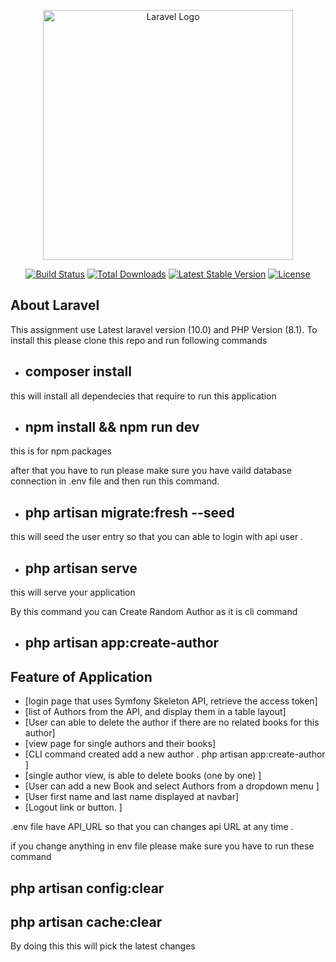 <p align="center"><a href="https://laravel.com" target="_blank"><img src="https://raw.githubusercontent.com/laravel/art/master/logo-lockup/5%20SVG/2%20CMYK/1%20Full%20Color/laravel-logolockup-cmyk-red.svg" width="400" alt="Laravel Logo"></a></p>

<p align="center">
<a href="https://github.com/laravel/framework/actions"><img src="https://github.com/laravel/framework/workflows/tests/badge.svg" alt="Build Status"></a>
<a href="https://packagist.org/packages/laravel/framework"><img src="https://img.shields.io/packagist/dt/laravel/framework" alt="Total Downloads"></a>
<a href="https://packagist.org/packages/laravel/framework"><img src="https://img.shields.io/packagist/v/laravel/framework" alt="Latest Stable Version"></a>
<a href="https://packagist.org/packages/laravel/framework"><img src="https://img.shields.io/packagist/l/laravel/framework" alt="License"></a>
</p>

## About Laravel

 This assignment use Latest laravel version (10.0) and PHP Version (8.1). 
 To install this please clone this repo and run following commands 
 - ## composer install
 this will install all dependecies that require to run this application 
 - ## npm install && npm run dev 
 this is for npm packages 

 after that you have to run 
 please make sure you have vaild database connection in .env file and then run this command. 
- ## php artisan migrate:fresh --seed 
this will seed the user entry so that you can able to login with api user . 

 - ## php artisan serve 
 this will serve your application   

 By this command you can Create Random Author as it is cli command
 - ## php artisan app:create-author 


 ## Feature of Application 
  - [login page that uses Symfony Skeleton API, retrieve the access token]
  - [list of Authors from the API, and display them in a table layout]
  - [User can able to delete the author if there are no related books for this author]
  - [view page for single authors and their books]
  - [CLI command created add a new author . php artisan app:create-author  ]
  - [single author view, is able to delete books (one by one)  ]
  - [User can add a new Book and select Authors from a dropdown menu  ]
  - [User first name and last name displayed at navbar]
  - [Logout link or button.  ]


.env file have API_URL so that you can changes api URL at any time .

if you change anything in env file please make sure you have to run these command 

## php artisan config:clear
## php artisan cache:clear

By doing this this will pick the latest changes 





 
